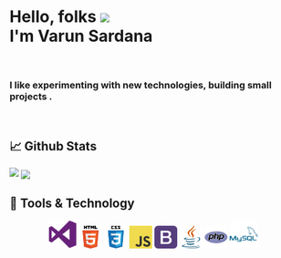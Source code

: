 <h1>
  Hello, folks  <img src="https://raw.githubusercontent.com/MartinHeinz/MartinHeinz/master/wave.gif" width="30px"> 
  <br> I'm Varun Sardana
</h1>
<br>
<h3> I like experimenting with new technologies, building small projects .
</h3>
<br>
<h2>📈 Github Stats </h2>
<img src="https://github-readme-stats.vercel.app/api?username=varunsardana004&show_icons=true&theme=radical"/>


<img  align="center" src="https://github-readme-stats.vercel.app/api/top-langs?username=varunsardana004&theme=dark&hide_langs_below=1"/>

<br>
<h2>🔧 Tools & Technology </h2>
<p align="center"> 
<img src=https://raw.githubusercontent.com/devicons/devicon/master/icons/visualstudio/visualstudio-plain.svg alt=vs-code width="50" height="50"/>
<img src=https://raw.githubusercontent.com/github/explore/80688e429a7d4ef2fca1e82350fe8e3517d3494d/topics/html/html.png alt=html5 width="40" height="40"/> 
<img src=https://raw.githubusercontent.com/github/explore/80688e429a7d4ef2fca1e82350fe8e3517d3494d/topics/css/css.png alt=css3 width="40" height="40"/>
<img src=https://raw.githubusercontent.com/github/explore/80688e429a7d4ef2fca1e82350fe8e3517d3494d/topics/javascript/javascript.png alt=javascript width="40" height="40"/> 
<img src=https://raw.githubusercontent.com/github/explore/80688e429a7d4ef2fca1e82350fe8e3517d3494d/topics/bootstrap/bootstrap.png alt=Bootstrap width="40" height="40"/> 
<img src=https://raw.githubusercontent.com/github/explore/80688e429a7d4ef2fca1e82350fe8e3517d3494d/topics/java/java.png alt=java width="40" height="40"/> 
<img src=https://raw.githubusercontent.com/github/explore/ccc16358ac4530c6a69b1b80c7223cd2744dea83/topics/php/php.png alt=java width="40" height="40"/> 
<img src=https://raw.githubusercontent.com/devicons/devicon/master/icons/mysql/mysql-plain-wordmark.svg alt=mysql width="50" height="50"/>
 <br>
<p  align="center" >
<a href="https://sourcerer.io/varunsardana004"><img src="https://img.shields.io/badge/JavaScript-112%20commits-green.svg" alt=""></a>
<a href="https://sourcerer.io/varunsardana004"><img src="https://img.shields.io/badge/HTML-107%20commits-pink.svg" alt=""></a>
<a href="https://sourcerer.io/varunsardana004"><img src="https://img.shields.io/badge/Java-92%20commits-tomato.svg" alt=""></a>
<a href="https://sourcerer.io/varunsardana004"><img src="https://img.shields.io/badge/CSS-89%20commits-green.svg" alt=""></a>
<a href="https://sourcerer.io/varunsardana004"><img src="https://img.shields.io/badge/PHP-85%20commits-pink.svg" alt=""></a>
<a href="https://sourcerer.io/varunsardana004"><img src="https://img.shields.io/badge/SQL-52%20commits-tomato.svg" alt=""></a></p>
